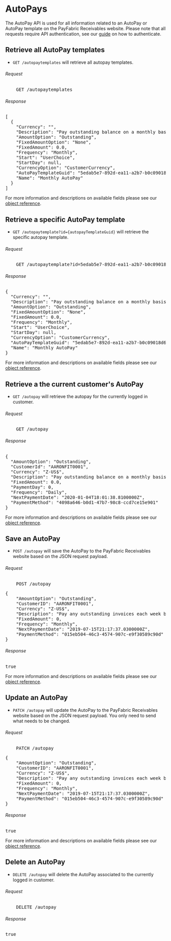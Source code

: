 AutoPays
============

The AutoPay API is used for all information related to an AutoPay or AutoPay template on the PayFabric Receivables website. Please note that all requests require API authentication, see our [guide](Token.md) on how to authenticate.

Retrieve all AutoPay templates
--------------------

* `GET /autopaytemplates` will retrieve all autopay templates.

###### Request
<pre>
	GET /autopaytemplates
</pre>

###### Response
<pre>
[
  {
    "Currency": "",
    "Description": "Pay outstanding balance on a monthly basis",
    "AmountOption": "Outstanding",
    "FixedAmountOption": "None",
    "FixedAmount": 0.0,
    "Frequency": "Monthly",
    "Start": "UserChoice",
    "StartDay": null,
    "CurrencyOption": "CustomerCurrency",
    "AutoPayTemplateGuid": "5edab5e7-892d-ea11-a2b7-b0c09018d6d4",
    "Name": "Monthly AutoPay"
  }
]
</pre>

For more information and descriptions on available fields please see our [object reference](../../Objects/AutoPayTemplate.md).


Retrieve a specific AutoPay template
--------------------

* `GET /autopaytemplate?id={autopayTemplateGuid}` will retrieve the specific autopay template.

###### Request
<pre>
	GET /autopaytemplate?id=5edab5e7-892d-ea11-a2b7-b0c09018d6d4
</pre>

###### Response
<pre>
{
  "Currency": "",
  "Description": "Pay outstanding balance on a monthly basis",
  "AmountOption": "Outstanding",
  "FixedAmountOption": "None",
  "FixedAmount": 0.0,
  "Frequency": "Monthly",
  "Start": "UserChoice",
  "StartDay": null,
  "CurrencyOption": "CustomerCurrency",
  "AutoPayTemplateGuid": "5edab5e7-892d-ea11-a2b7-b0c09018d6d4",
  "Name": "Monthly AutoPay"
}
</pre>

For more information and descriptions on available fields please see our [object reference](../../Objects/AutoPayTemplate.md).


Retrieve a the current customer's AutoPay
--------------------

* `GET /autopay` will retrieve the autopay for the currently logged in customer.

###### Request
<pre>
	GET /autopay
</pre>

###### Response
<pre>
{
  "AmountOption": "Outstanding",
  "CustomerId": "AARONFIT0001",
  "Currency": "Z-US$",
  "Description": "Pay outstanding balance on a monthly basis",
  "FixedAmount": 0.0,
  "PaymentDay": 0,
  "Frequency": "Daily",
  "NextPaymentDate": "2020-01-04T18:01:38.8100000Z",
  "PaymentMethod": "4098a646-b0d1-47b7-98c8-ccd7ce15e901"
}
</pre>

For more information and descriptions on available fields please see our [object reference](../../Objects/AutoPay.md).


Save an AutoPay
--------------------

* `POST /autopay` will save the AutoPay to the PayFabric Receivables website based on the JSON request payload.

###### Request
<pre>
	POST /autopay
</pre>

<pre>
{
    "AmountOption": "Outstanding",
    "CustomerID": "AARONFIT0001",
    "Currency": "Z-US$",
    "Description": "Pay any outstanding invoices each week beginning on the 15th",
    "FixedAmount": 0,
    "Frequency": "Monthly",
    "NextPaymentDate": "2019-07-15T21:17:37.0300000Z",
    "PaymentMethod": "015eb504-46c3-4574-907c-e9f30589c90d"
}
</pre>

###### Response
<pre>
true
</pre>

For more information and descriptions on available fields please see our [object reference](../../Objects/AutoPay.md).


Update an AutoPay
--------------------

* `PATCH /autopay` will update the AutoPay to the PayFabric Receivables website based on the JSON request payload. You only need to send what needs to be changed.

###### Request
<pre>
	PATCH /autopay
</pre>

<pre>
{
    "AmountOption": "Outstanding",
    "CustomerID": "AARONFIT0001",
    "Currency": "Z-US$",
    "Description": "Pay any outstanding invoices each week beginning on the 15th",
    "FixedAmount": 0,
    "Frequency": "Monthly",
    "NextPaymentDate": "2019-07-15T21:17:37.0300000Z",
    "PaymentMethod": "015eb504-46c3-4574-907c-e9f30589c90d"
}
</pre>

###### Response
<pre>
true
</pre>

For more information and descriptions on available fields please see our [object reference](../../Objects/AutoPay.md).


Delete an AutoPay
--------------------

* `DELETE /autopay` will delete the AutoPay associated to the currently logged in customer.

###### Request
<pre>
	DELETE /autopay
</pre>

###### Response
<pre>
true
</pre>
